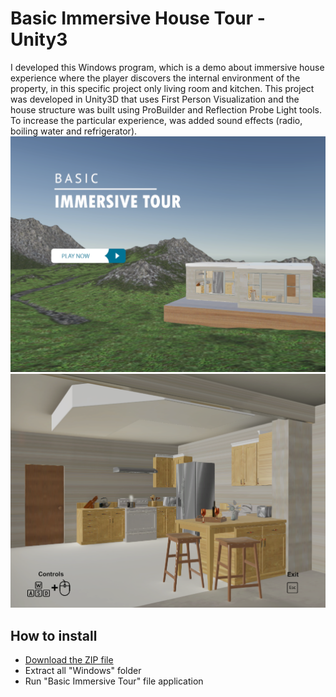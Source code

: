 # Basic Immersive House Tour - Unity3
I developed this Windows program, which is a demo about immersive house experience where the player 
discovers the internal environment of the property, in this specific project only living room and kitchen. This 
project was developed in Unity3D that uses First Person Visualization and the house structure was built using 
ProBuilder and Reflection Probe Light tools. To increase the particular experience, was added sound 
effects (radio, boiling water and refrigerator).
![img](img01.png)
![img](img02.png)
## How to install
- [Download the ZIP file](https://drive.google.com/uc?export=download&id=1naVsnmnJFUDYieLdCx-EVPhDJtG_MC_8)
- Extract all "Windows" folder 
- Run "Basic Immersive Tour" file application
